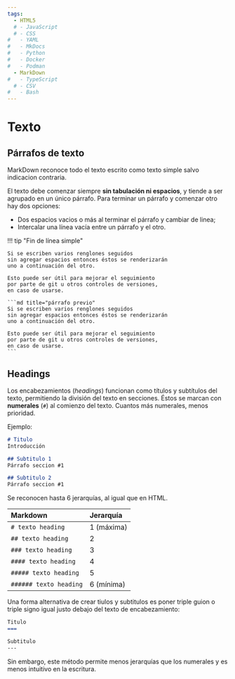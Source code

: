 ```yaml
---
tags:
  - HTML5
  # - JavaScript
  # - CSS
#   - YAML
#   - MkDocs
#   - Python
#   - Docker
#   - Podman
  - MarkDown
#   - TypeScript
  # - CSV
#   - Bash
---
```


# Texto


## Párrafos de texto

MarkDown reconoce todo el texto escrito como texto simple
salvo indicacion contraria. 

El texto debe comenzar siempre **sin tabulación ni espacios**,
y tiende a ser agrupado en un único párrafo.
Para terminar un párrafo y comenzar otro hay dos opciones:

- Dos espacios vacios o más al terminar el párrafo y cambiar de linea;
- Intercalar una línea vacía entre un párrafo y el otro. 


!!! tip "Fin de línea simple"

    Si se escriben varios renglones seguidos 
    sin agregar espacios entonces éstos se renderizarán
    uno a continuación del otro.

    Esto puede ser útil para mejorar el seguimiento 
    por parte de git u otros controles de versiones, 
    en caso de usarse.

    ```md title="párrafo previo"
    Si se escriben varios renglones seguidos 
    sin agregar espacios entonces éstos se renderizarán
    uno a continuación del otro.

    Esto puede ser útil para mejorar el seguimiento 
    por parte de git u otros controles de versiones, 
    en caso de usarse.
    ```


## Headings

Los encabezamientos (*headings*) funcionan como títulos y subtítulos del texto, 
permitiendo la división del texto en secciones.
Éstos se marcan con **numerales** (`#`) al comienzo del texto. 
Cuantos más numerales, menos prioridad. 

Ejemplo:

```md title="formato de headings - numerales"
# Titulo
Introducción

## Subtitulo 1
Párrafo seccion #1

## Subtitulo 2
Párrafo seccion #1
```

Se reconocen hasta 6 jerarquías, al igual que en HTML.


|Markdown| Jerarquía |
|:---|:---|
|`# texto heading`| 1  (máxima)|
|`## texto heading`| 2|
|`### texto heading`| 3|
|`#### texto heading`| 4|
|`##### texto heading`| 5|
|`###### texto heading`| 6  (mínima)|


Una forma alternativa de crear tiulos y subtitulos es poner triple guion o triple signo igual justo debajo del texto de encabezamiento:

```md title="formato de headings - subrayado"
Titulo
===

Subtitulo
---
```
Sin embargo, este método permite menos jerarquías que los numerales 
y es menos intuitivo en la escritura.

